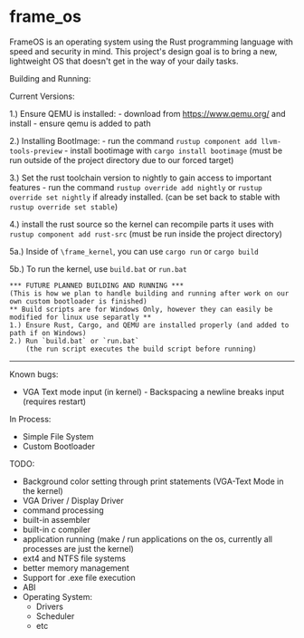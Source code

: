 # frame_os
FrameOS is an operating system using the Rust programming language with speed and security in mind. This project's design goal is to bring a new, lightweight OS that doesn't get in the way of your daily tasks.

Building and Running:

Current Versions:

1.) Ensure QEMU is installed:
    - download from https://www.qemu.org/ and install
    - ensure qemu is added to path

2.) Installing BootImage:
    - run the command `rustup component add llvm-tools-preview`
    - install bootimage with `cargo install bootimage` 
      (must be run outside of the project directory due to our forced target)

3.) Set the rust toolchain version to nightly to gain access to important features
    - run the command `rustup override add nightly` or `rustup override set nightly` 
      if already installed.
        (can be set back to stable with `rustup override set stable`)

4.) install the rust source so the kernel can recompile parts it uses with 
    `rustup component add rust-src` 
    (must be run inside the project directory)

5a.) Inside of `\frame_kernel`, you can use `cargo run` or `cargo build`

5b.) To run the kernel, use `build.bat` or `run.bat`

```
*** FUTURE PLANNED BUILDING AND RUNNING ***
(This is how we plan to handle building and running after work on our own custom bootloader is finished)
** Build scripts are for Windows Only, however they can easily be modified for linux use separatly **
1.) Ensure Rust, Cargo, and QEMU are installed properly (and added to path if on Windows)
2.) Run `build.bat` or `run.bat` 
    (the run script executes the build script before running)
```

----------------
Known bugs:

 - VGA Text mode input (in kernel) - Backspacing a newline breaks input (requires restart)
 
In Process:

 - Simple File System
 - Custom Bootloader

TODO:
 - Background color setting through print statements (VGA-Text Mode in the kernel)
 - VGA Driver / Display Driver
 - command processing
 - built-in assembler
 - built-in c compiler
 - application running (make / run applications on the os, currently all processes are just the kernel)
 - ext4 and NTFS file systems
 - better memory management
 - Support for .exe file execution
 - ABI
 - Operating System:
   * Drivers
   * Scheduler
   * etc
